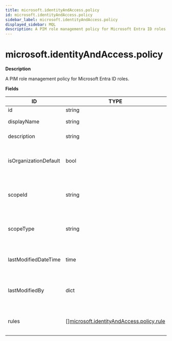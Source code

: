 ```yaml
---
title: microsoft.identityAndAccess.policy
id: microsoft.identityAndAccess.policy
sidebar_label: microsoft.identityAndAccess.policy
displayed_sidebar: MQL
description: A PIM role management policy for Microsoft Entra ID roles.
---
```


# microsoft.identityAndAccess.policy

**Description**

A PIM role management policy for Microsoft Entra ID roles.

**Fields**

| ID                    | TYPE                                                                                            | DESCRIPTION                                             |
| --------------------- | ----------------------------------------------------------------------------------------------- | ------------------------------------------------------- |
| id                    | string                                                                                          | Policy ID                                               |
| displayName           | string                                                                                          | Policy display name                                     |
| description           | string                                                                                          | Policy description                                      |
| isOrganizationDefault | bool                                                                                            | True if this policy is the default organization policy  |
| scopeId               | string                                                                                          | The identifier of the scope where the policy is defined |
| scopeType             | string                                                                                          | The type of the scope where the policy is defined       |
| lastModifiedDateTime  | time                                                                                            | The time when this policy was last modified             |
| lastModifiedBy        | dict                                                                                            | The identity of the user who last modified the policy   |
| rules                 | &#91;&#93;[microsoft.identityAndAccess.policy.rule](microsoft.identityandaccess.policy.rule.md) | The collection of rules that are part of the policy     |
